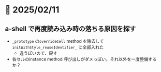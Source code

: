 # 📝 2025/02/11

## a-shell で再度読み込み時の落ちる原因を探す

- `_prototype` の`overrideCell` method を除去して`initWithStyle_reuseIdentifier_` に全部入れた
  - 違うぽいので、戻す
- 各セルのinstance method 呼び出しがダメっぽい。それ以外を一度整備するか？
